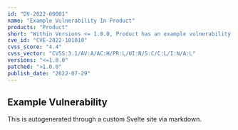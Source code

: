 ```yaml
---
id: "DV-2022-00001"
name: "Example Vulnerability In Product"
products: "Product"
short: "Within Versions <= 1.0.0, Product has an example vulnerability that gives a target incorrect controls."
cve_id: "CVE-2022-101010"
cvss_score: "4.4"
cvss_vector: "CVSS:3.1/AV:A/AC:H/PR:L/UI:N/S:C/C:L/I:N/A:L"
versions: "<=1.0.0"
patched: ">1.0.0"
publish_date: "2022-07-29"
---
```


## Example Vulnerability

This is autogenerated through a custom Svelte site via markdown.
